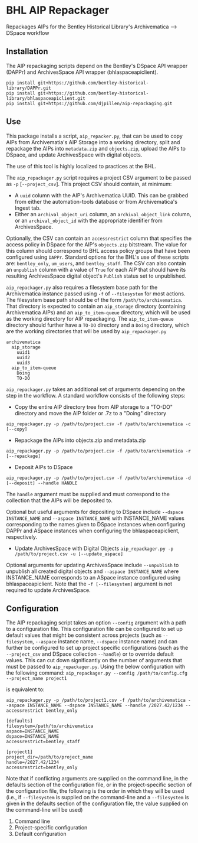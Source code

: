 # BHL AIP Repackager
Repackages AIPs for the Bentley Historical Library's Archivematica --> DSpace workflow

## Installation
The AIP repackaging scripts depend on the Bentley's DSpace API wrapper (DAPPr) and ArchivesSpace API wrapper (bhlaspaceapiclient).

```
pip install git+https://github.com/bentley-historical-library/DAPPr.git
pip install git+https://github.com/bentley-historical-library/bhlaspaceapiclient.git
pip install git+https://github.com/djpillen/aip-repackaging.git
```

## Use
This package installs a script, `aip_repacker.py`, that can be used to copy AIPs from Archivematia's AIP Storage into a working directory, split and repackage the AIPs into `metadata.zip` and `objects.zip`, upload the AIPs to DSpace, and update ArchivesSpace with digital objects.

The use of this tool is highly localized to practices at the BHL.

The `aip_repackager.py` script requires a project CSV argument to be passed as `-p` [`--project_csv`]. This project CSV should contain, at minimum:

- A `uuid` column with the AIP's Archivematica UUID. This can be grabbed from either the automation-tools database or from Archivematica's Ingest tab.
- Either an `archival_object_uri` column, an `archival_object_link` column, or an `archival_object_id` with the appropriate identifier from ArchivesSpace.

Optionally, the CSV can contain an `accessrestrict` column that specifies the access policy in DSpace for the AIP's `objects.zip` bitstream. The value for this column should correspond to BHL access policy groups that have been configured using `DAPPr`. Standard options for the BHL's use of these scripts are: `bentley_only`, `um_users`, and `bentley_staff`. The CSV can also contain an `unpublish` column with a value of `True` for each AIP that should have its resulting ArchivesSpace digital object's `Publish` status set to unpublished.

`aip_repackager.py` also requires a filesystem base path for the Archivematica instance passed using `-f` of `--filesystem` for most actions. The filesystem base path should be of the form `/path/to/archivematica`. That directory is expected to contain an `aip_storage` directory (containing Archivematica AIPs) and an `aip_to_item-queue` directory, which will be used as the working directory for AIP repackaging. The `aip_to_item-queue` directory should further have a `TO-DO` directory and a `Doing` directory, which are the working directories that will be used by `aip_repackager.py`

```
archivematica
  aip_storage
    uuid1
    uuid2
    uuid3
  aip_to_item-queue
    Doing
    TO-DO
```

`aip_repackager.py` takes an additional set of arguments depending on the step in the workflow. A standard workflow consists of the following steps:

- Copy the entire AIP directory tree from AIP storage to a "TO-DO" directory and move the AIP folder or .7z to a "Doing" directory

`aip_repackager.py -p /path/to/project.csv -f /path/to/archivematica -c [--copy]`

- Repackage the AIPs into objects.zip and metadata.zip

`aip_repackager.py -p /path/to/project.csv -f /path/to/archivematica -r [--repackage]`

- Deposit AIPs to DSpace

`aip_repackager.py -p /path/to/project.csv -f /path/to/archivematica -d [--deposit] --handle HANDLE`

The `handle` argument must be supplied and must correspond to the collection that the AIPs will be deposited to.

Optional but useful arguments for depositing to DSpace include `--dspace INSTANCE_NAME` and `--aspace INSTANCE_NAME` with INSTANCE_NAME values corresponding to the names given to DSpace instances when configuring DAPPr and ASpace instances when configuring the bhlaspaceapiclient, respectively.

- Update ArchivesSpace with Digital Objects
`aip_repackager.py -p /path/to/project.csv -u [--update_aspace]`

Optional arguments for updating ArchivesSpace include `--unpublish` to unpublish all created digital objects and `--aspace INSTANCE_NAME` where INSTANCE_NAME corresponds to an ASpace instance configured using bhlaspaceapiclient. Note that the `-f [--filesystem]` argument is not required to update ArchivesSpace.

## Configuration
The AIP repackaging script takes an option `--config` argument with a path to a configuration file. This configuration file can be configured to set up default values that might be consistent across projects (such as `--filesystem`, `--aspace` instance name, `--dspace` instance name) and can further be configured to set up project specific configurations (such as the `--project_csv` and DSpace collection `--handle`) or to override default values. This can cut down significantly on the number of arguments that must be passed to `aip_repackager.py`. Using the below configuration with the following command:
`aip_repackager.py --config /path/to/config.cfg --project_name project1`

is equivalent to:

`aip_repackager.py -p /path/to/project1.csv -f /path/to/archivematica --aspace INSTANCE_NAME --dspace INSTANCE_NAME --handle /2027.42/1234 --accessrestrict bentley_only`

```
[defaults]
filesystem=/path/to/archivematica
aspace=INSTANCE_NAME
dspace=INSTANCE_NAME
accessrestrict=bentley_staff

[project1]
project_dir=/path/to/project_name
handle=/2027.42/1234
accessrestrict=bentley_only
```

Note that if conflicting arguments are supplied on the command line, in the defaults section of the configuration file, or in the project-specific section of the configuration file, the following is the order in which they will be used (i.e., if `--filesystem` is supplied on the command-line and a `--filesystem` is given in the defaults section of the configuration file, the value supplied on the command-line will be used)
1. Command line
2. Project-specific configuration
3. Default configuration
